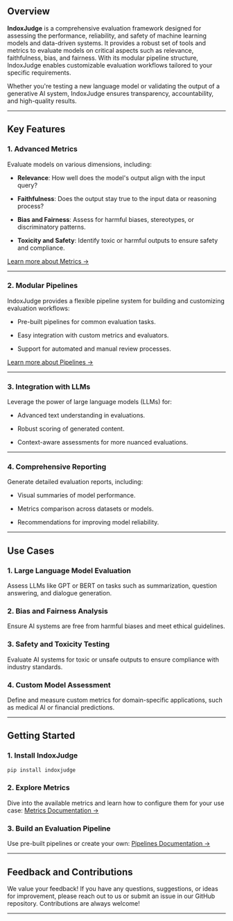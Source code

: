 ## Overview

**IndoxJudge** is a comprehensive evaluation framework designed for assessing the performance, reliability, and safety of machine learning models and data-driven systems. It provides a robust set of tools and metrics to evaluate models on critical aspects such as relevance, faithfulness, bias, and fairness. With its modular pipeline structure, IndoxJudge enables customizable evaluation workflows tailored to your specific requirements.

Whether you're testing a new language model or validating the output of a generative AI system, IndoxJudge ensures transparency, accountability, and high-quality results.

---

## Key Features

### 1. Advanced Metrics
Evaluate models on various dimensions, including:

- **Relevance**: How well does the model's output align with the input query?

- **Faithfulness**: Does the output stay true to the input data or reasoning process?

- **Bias and Fairness**: Assess for harmful biases, stereotypes, or discriminatory patterns.

- **Toxicity and Safety**: Identify toxic or harmful outputs to ensure safety and compliance.

[Learn more about Metrics →](metrics/AdversarialRobustness.md)

---

### 2. Modular Pipelines
IndoxJudge provides a flexible pipeline system for building and customizing evaluation workflows:

- Pre-built pipelines for common evaluation tasks.

- Easy integration with custom metrics and evaluators.

- Support for automated and manual review processes.

[Learn more about Pipelines →](pipelines/EvaluationAnalyzer.md)

---

### 3. Integration with LLMs
Leverage the power of large language models (LLMs) for:

- Advanced text understanding in evaluations.

- Robust scoring of generated content.

- Context-aware assessments for more nuanced evaluations.

---

### 4. Comprehensive Reporting
Generate detailed evaluation reports, including:

- Visual summaries of model performance.

- Metrics comparison across datasets or models.

- Recommendations for improving model reliability.

---

## Use Cases

### 1. Large Language Model Evaluation
Assess LLMs like GPT or BERT on tasks such as summarization, question answering, and dialogue generation.

### 2. Bias and Fairness Analysis
Ensure AI systems are free from harmful biases and meet ethical guidelines.

### 3. Safety and Toxicity Testing
Evaluate AI systems for toxic or unsafe outputs to ensure compliance with industry standards.

### 4. Custom Model Assessment
Define and measure custom metrics for domain-specific applications, such as medical AI or financial predictions.

---

## Getting Started

### 1. Install IndoxJudge
```bash
pip install indoxjudge
```

### 2. Explore Metrics
Dive into the available metrics and learn how to configure them for your use case:
[Metrics Documentation →](metrics/AdversarialRobustness.md)

### 3. Build an Evaluation Pipeline
Use pre-built pipelines or create your own:
[Pipelines Documentation →](pipelines/EvaluationAnalyzer.md)

---

## Feedback and Contributions

We value your feedback! If you have any questions, suggestions, or ideas for improvement, please reach out to us or submit an issue in our GitHub repository. Contributions are always welcome!

---

